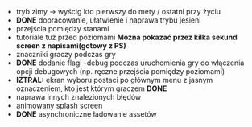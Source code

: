 - tryb zimy -> wyścig kto pierwszy do mety / ostatni przy życiu
- **DONE** dopracowanie, ułatwienie i naprawa trybu jesieni
- przejścia pomiędzy stanami
- tutoriale tuż przed poziomami **Można pokazać przez kilka sekund screen z napisami(gotowy z PS)**
- znaczniki graczy podczas gry
- **DONE** dodanie flagi -debug podczas uruchomienia gry do włączenia opcji debugowych (np. ręczne przejścia pomiędzy poziomami)
- **IZTRAL:** ekran wyboru postaci po głównym menu z jasnym oznaczeniem, kto jest którym graczem **DONE**
- naprawa innych znalezionych błędów
- animowany splash screen
- **DONE** asynchroniczne ładowanie assetów
